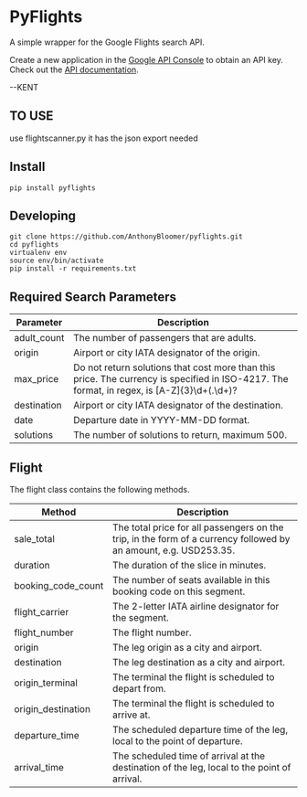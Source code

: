 # PyFlights

A simple wrapper for the Google Flights search API.

Create a new application in the [Google API Console](https://console.developers.google.com) to obtain an API key.  
Check out the [API documentation](https://developers.google.com/qpx-express/v1/trips/search).

--KENT 
## TO USE
use flightscanner.py it has the json export needed
## Install

```
pip install pyflights
```

## Developing 

```
git clone https://github.com/AnthonyBloomer/pyflights.git
cd pyflights
virtualenv env
source env/bin/activate
pip install -r requirements.txt
```

## Required Search Parameters

| Parameter   | Description                                                                                                                                 |
|-------------|---------------------------------------------------------------------------------------------------------------------------------------------|
| adult_count | The number of passengers that are adults.                                                                                                   |
| origin      | Airport or city IATA designator of the origin.                                                                                              |
| max_price   | Do not return solutions that cost more than this price. The currency is specified in ISO-4217. The format, in regex, is [A-Z]{3}\d+(\.\d+)? |
| destination | Airport or city IATA designator of the destination.                                                                                         |
| date        | Departure date in YYYY-MM-DD format.                                                                                                        |
| solutions   | The number of solutions to return, maximum 500.                                                                                             |

## Flight

The flight class contains the following methods.

| Method             | Description                                                                                                      |
|--------------------|------------------------------------------------------------------------------------------------------------------|
| sale_total         | The total price for all passengers on the trip, in the form of a currency followed by an amount, e.g. USD253.35. |
| duration           | The duration of the slice in minutes.                                                                            |
| booking_code_count | The number of seats available in this booking code on this segment.                                              |
| flight_carrier     | The 2-letter IATA airline designator for the segment.                                                            |
| flight_number      | The flight number.                                                                                               |
| origin             | The leg origin as a city and airport.                                                                            |
| destination        | The leg destination as a city and airport.                                                                       |
| origin_terminal    | The terminal the flight is scheduled to depart from.                                                             |
| origin_destination | The terminal the flight is scheduled to arrive at.                                                               |
| departure_time     | The scheduled departure time of the leg, local to the point of departure.                                        |
| arrival_time       | The scheduled time of arrival at the destination of the leg, local to the point of arrival.                      |
